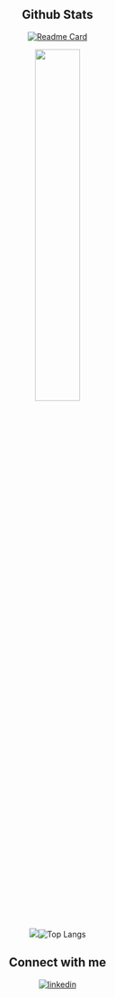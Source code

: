 <div align="center">

## Github Stats  

[![Readme Card](https://github-readme-stats.vercel.app/api/pin/?username=RamonRossaDePaula&theme=chartreuse-dark&show_icons=true)](https://github.com/anuraghazra/github-readme-stats)

<div align="center"><img src="https://github-readme-stats.vercel.app/api?username=RamonRossaDePaula&theme=chartreuse-dark&show_icons=true" align="center" width="40%"/>
  
<div align="center"><img src="https://github-readme-streak-stats.herokuapp.com?user=RamonRossaDePaula&theme=chartreuse-dark&hide_border=true&date_format=j%20M%5B%20Y%5D)](https://git.io/streak-stats)
  
[![Top Langs](https://github-readme-stats.vercel.app/api/top-langs/?username=RamonRossaDePaula&theme=chartreuse-dark&&layout=compact)](https://github.com/anuraghazra/github-readme-stats)

  
  ## Connect with me  

<a href="https://www.linkedin.com/in/ramonrossadepaula" target="_blank">
<img src=https://img.shields.io/badge/linkedin-%231E77B5.svg?&style=for-the-badge&logo=linkedin&logoColor=white alt=linkedin  />
</a>  
</div>  
<br/>                                                 
                                                                    
  
